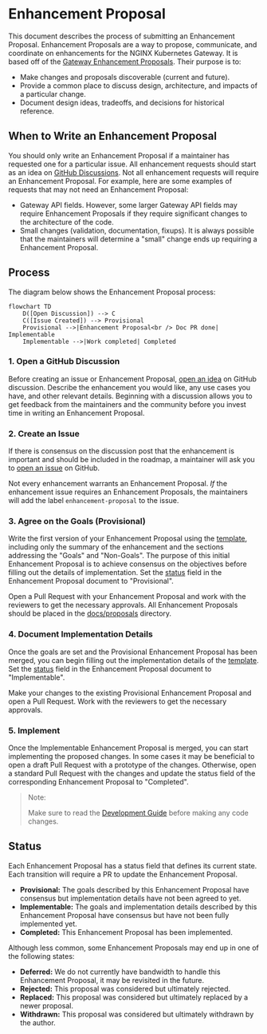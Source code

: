 # Enhancement Proposal

This document describes the process of submitting an Enhancement Proposal. Enhancement Proposals are a way to propose,
communicate, and coordinate on enhancements for the NGINX Kubernetes Gateway. It is based off of
the [Gateway Enhancement Proposals][gep]. Their purpose is to:

- Make changes and proposals discoverable (current and future).
- Provide a common place to discuss design, architecture, and impacts of a particular change.
- Document design ideas, tradeoffs, and decisions for historical reference.

[gep]: https://github.com/kubernetes-sigs/gateway-api/blob/c8b54a05c850cd717eb852c4874c6c89d02a5ef8/geps/overview.md

## When to Write an Enhancement Proposal

You should only write an Enhancement Proposal if a maintainer has requested one for a particular issue. All enhancement
requests should start as an idea on [GitHub Discussions][discussion]. Not all enhancement requests will require an
Enhancement Proposal. For example, here are some examples of requests that may not need an Enhancement Proposal:

* Gateway API fields. However, some larger Gateway API fields may require Enhancement Proposals if they require
  significant changes to the architecture of the code.
* Small changes (validation, documentation, fixups). It is always possible that the maintainers will determine a "small"
  change ends up requiring a Enhancement Proposal.

[discussion]: https://github.com/nginxinc/nginx-kubernetes-gateway/discussions

## Process

The diagram below shows the Enhancement Proposal process:

```mermaid
flowchart TD
    D([Open Discussion]) --> C
    C([Issue Created]) --> Provisional
    Provisional -->|Enhancement Proposal<br /> Doc PR done| Implementable
    Implementable -->|Work completed| Completed
```

### 1. Open a GitHub Discussion

Before creating an issue or Enhancement Proposal, [open an idea][idea] on GitHub discussion. Describe the enhancement
you would like, any use cases you have, and other relevant details. Beginning with a discussion allows you to get
feedback from the maintainers and the community before you invest time in writing an Enhancement Proposal.

[idea]: https://github.com/nginxinc/nginx-kubernetes-gateway/discussions/new?category=ideas

### 2. Create an Issue

If there is consensus on the discussion post that the enhancement is important and should be included in the roadmap, a
maintainer will ask you to [open an issue][issue] on GitHub.

Not every enhancement warrants an Enhancement Proposal. _If_ the enhancement issue requires an Enhancement Proposals,
the maintainers will add the label `enhancement-proposal` to the issue.

[issue]: https://github.com/nginxinc/nginx-kubernetes-gateway/issues/new?assignees=&labels=proposal&projects=&template=enhancement.md&title=

### 3. Agree on the Goals (Provisional)

Write the first version of your Enhancement Proposal using the [template](/docs/proposals/template.md), including only
the summary of the enhancement and the sections addressing the "Goals" and "Non-Goals". The purpose of this initial
Enhancement Proposal is to achieve consensus on the objectives before filling out the details of implementation. Set the
[status](#status) field in the Enhancement Proposal document to "Provisional".

Open a Pull Request with your Enhancement Proposal and work with the reviewers to get the necessary approvals. All
Enhancement Proposals should be placed in the [docs/proposals](/docs/proposals) directory.

### 4. Document Implementation Details

Once the goals are set and the Provisional Enhancement Proposal has been merged, you can begin filling out the
implementation details of the [template](/docs/proposals/template.md). Set the [status](#status) field in the
Enhancement Proposal document to "Implementable".

Make your changes to the existing Provisional Enhancement Proposal and open a Pull Request. Work with the reviewers to
get the necessary approvals.

### 5. Implement

Once the Implementable Enhancement Proposal is merged, you can start implementing the proposed changes. In some cases it
may be beneficial to open a draft Pull Request with a prototype of the changes. Otherwise, open a standard Pull Request
with the changes and update the status field of the corresponding Enhancement Proposal to "Completed".

> Note:
>
> Make sure to read the [Development Guide](/CONTRIBUTING.md#development-guide) before making any code changes.

## Status

Each Enhancement Proposal has a status field that defines its current state. Each transition will require a PR to update
the Enhancement Proposal.

* **Provisional:** The goals described by this Enhancement Proposal have consensus but implementation details have not
  been agreed to yet.
* **Implementable:** The goals and implementation details described by this Enhancement Proposal have consensus but have
  not been fully implemented yet.
* **Completed:** This Enhancement Proposal has been implemented.

Although less common, some Enhancement Proposals may end up in one of the following states:

* **Deferred:** We do not currently have bandwidth to handle this Enhancement Proposal, it may be revisited in the
  future.
* **Rejected:** This proposal was considered but ultimately rejected.
* **Replaced:** This proposal was considered but ultimately replaced by a newer proposal.
* **Withdrawn:** This proposal was considered but ultimately withdrawn by the author.
